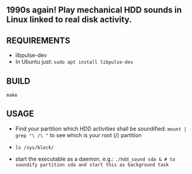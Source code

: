 ## 1990s again! Play mechanical HDD sounds in Linux linked to real disk activity.

REQUIREMENTS
------------
* libpulse-dev
* In Ubuntu just:
`sudo apt install libpulse-dev`

BUILD
-----
`make`

USAGE
-----
* Find your partition which HDD activities shall be soundified: `mount | grep "\ /\ "` to see which is your root (/) partition
* `ls /sys/block/`

* start the executable as a daemon, e.g.:
`./hdd_sound sda & # to soundify partition sda and start this as background task`


